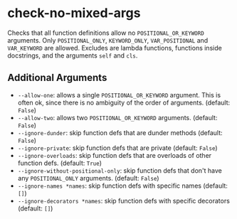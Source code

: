 # check-no-mixed-args

Checks that all function definitions allow no `POSITIONAL_OR_KEYWORD` arguments.
Only `POSITIONAL_ONLY`, `KEYWORD_ONLY`, `VAR_POSITIONAL` and `VAR_KEYWORD` are allowed.
Excludes are lambda functions, functions inside docstrings, and the arguments `self` and `cls`.

## Additional Arguments

- `--allow-one`: allows a single `POSITIONAL_OR_KEYWORD` argument. This is often ok, since there is no ambiguity of the order of arguments. (default: `False`)
- `--allow-two`: allows two `POSITIONAL_OR_KEYWORD` arguments. (default: `False`)
- `--ignore-dunder`: skip function defs that are dunder methods (default: `False`)
- `--ignore-private`: skip function defs that are private (default: `False`)
- `--ignore-overloads`: skip function defs that are overloads of other function defs. (default: `True`)
- `--ignore-without-positional-only`: skip function defs that don't have any `POSITIONAL_ONLY` arguments. (default: `False`)
- `--ignore-names *names`: skip function defs with specific names (default: `[]`)
- `--ignore-decorators *names`: skip function defs with specific decorators (default: `[]`)
